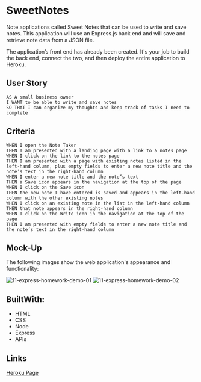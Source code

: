 # SweetNotes
Note applications called Sweet Notes that can be used to write and save notes. This application will use an Express.js back end and will save and retrieve note data from a JSON file.

The application’s front end has already been created. It's your job to build the back end, connect the two, and then deploy the entire application to Heroku.


## User Story

```
AS A small business owner
I WANT to be able to write and save notes
SO THAT I can organize my thoughts and keep track of tasks I need to complete
```


## Criteria

```
WHEN I open the Note Taker
THEN I am presented with a landing page with a link to a notes page
WHEN I click on the link to the notes page
THEN I am presented with a page with existing notes listed in the left-hand column, plus empty fields to enter a new note title and the note’s text in the right-hand column
WHEN I enter a new note title and the note’s text
THEN a Save icon appears in the navigation at the top of the page
WHEN I click on the Save icon
THEN the new note I have entered is saved and appears in the left-hand column with the other existing notes
WHEN I click on an existing note in the list in the left-hand column
THEN that note appears in the right-hand column
WHEN I click on the Write icon in the navigation at the top of the page
THEN I am presented with empty fields to enter a new note title and the note’s text in the right-hand column
```


## Mock-Up

The following images show the web application's appearance and functionality: 

![11-express-homework-demo-01](https://user-images.githubusercontent.com/71304781/102440189-a0e65b80-3fd4-11eb-841f-98f92af9209d.png)
![11-express-homework-demo-02](https://user-images.githubusercontent.com/71304781/102440290-d55a1780-3fd4-11eb-9f3e-fc2c958b6ff3.png)


## BuiltWith:

* HTML
* CSS
* Node
* Express
* APIs

## Links
[Heroku Page](https://stephimarie.github.io/Yoda_me_astrology/.)


